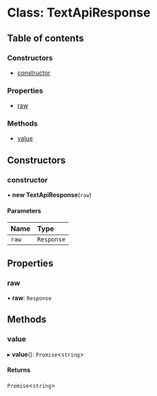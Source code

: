 # Class: TextApiResponse

## Table of contents

### Constructors

- [constructor](TextApiResponse.md#constructor)

### Properties

- [raw](TextApiResponse.md#raw)

### Methods

- [value](TextApiResponse.md#value)

## Constructors

### constructor

• **new TextApiResponse**(`raw`)

#### Parameters

| Name | Type |
| :------ | :------ |
| `raw` | `Response` |

## Properties

### raw

• **raw**: `Response`

## Methods

### value

▸ **value**(): `Promise`<`string`\>

#### Returns

`Promise`<`string`\>
